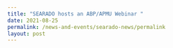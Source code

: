 ```yaml
---
title: "SEARADO hosts an ABP/APMU Webinar "
date: 2021-08-25
permalink: /news-and-events/searado-news/permalink
layout: post
---
```

